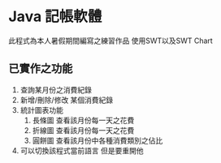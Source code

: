 # Java 記帳軟體
此程式為本人暑假期間編寫之練習作品
使用SWT以及SWT Chart

## 已實作之功能
1. 查詢某月份之消費紀錄
2. 新增/刪除/修改 某個消費紀錄
3. 統計圖表功能
   1. 長條圖
       查看該月份每一天之花費
   2. 折線圖
       查看該月份每一天之花費
   3. 圓餅圖
       查看該月份中各種消費類別之佔比
4. 可以切換該程式當前語言 但是要重開他

